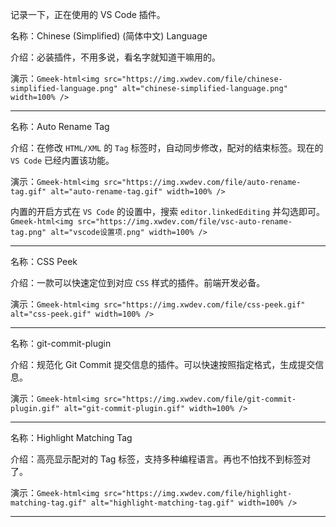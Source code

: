 记录一下，正在使用的 VS Code 插件。

名称：Chinese (Simplified) (简体中文) Language

介绍：必装插件，不用多说，看名字就知道干嘛用的。

演示：`Gmeek-html<img src="https://img.xwdev.com/file/chinese-simplified-language.png" alt="chinese-simplified-language.png" width=100% />`

---

名称：Auto Rename Tag

介绍：在修改 `HTML/XML` 的 `Tag` 标签时，自动同步修改，配对的结束标签。现在的 `VS Code` 已经内置该功能。

演示：`Gmeek-html<img src="https://img.xwdev.com/file/auto-rename-tag.gif" alt="auto-rename-tag.gif" width=100% />`

内置的开启方式在 `VS Code` 的设置中，搜索 `editor.linkedEditing` 并勾选即可。
`Gmeek-html<img src="https://img.xwdev.com/file/vsc-auto-rename-tag.png" alt="vscode设置项.png" width=100% />`

---

名称：CSS Peek

介绍：一款可以快速定位到对应 `CSS` 样式的插件。前端开发必备。

演示：`Gmeek-html<img src="https://img.xwdev.com/file/css-peek.gif" alt="css-peek.gif" width=100% />`

---

名称：git-commit-plugin

介绍：规范化 Git Commit 提交信息的插件。可以快速按照指定格式，生成提交信息。

演示：`Gmeek-html<img src="https://img.xwdev.com/file/git-commit-plugin.gif" alt="git-commit-plugin.gif" width=100% />`

---

名称：Highlight Matching Tag

介绍：高亮显示配对的 Tag 标签，支持多种编程语言。再也不怕找不到标签对了。

演示：`Gmeek-html<img src="https://img.xwdev.com/file/highlight-matching-tag.gif" alt="highlight-matching-tag.gif" width=100% />`

---